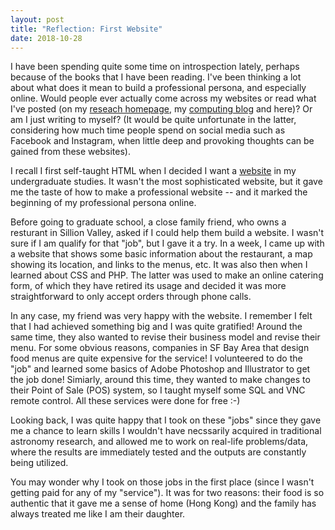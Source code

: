 ```yaml
---
layout: post
title: "Reflection: First Website"
date: 2018-10-28
---
```


I have been spending quite some time on introspection lately, perhaps because of the books that I have been reading. I've been thinking a lot about what does it mean to build a professional persona, and especially online. Would people ever actually come across my websites or read what I've posted (on my [reseach homepage](http://astro.cornell.edu/~tleung), my [computing blog](http://astro.cornell.edu/~tleung/wordpress) and here)? Or am I just writing to myself? (It would be quite unfortunate in the latter, considering how much time people spend on social media such as Facebook and Instagram, when little deep and provoking thoughts can be gained from these websites).

I recall I first self-taught HTML when I decided I want a [website](http://ugastro.berkeley.edu/~tleung) in my undergraduate studies. It wasn't the most sophisticated website, but it gave me the taste of how to make a professional website -- and it marked the beginning of my professional persona online. 

Before going to graduate school, a close family friend, who owns a resturant in Sillion Valley, asked if I could help them build a website. I wasn't sure if I am qualify for that "job", but I gave it a try. In a week, I came up with a website that shows some basic information about the restaurant, a map showing its location, and links to the menus, etc. It was also then when I learned about CSS and PHP. The latter was used to make an online catering form, of which they have retired its usage and decided it was more straightforward to only accept orders through phone calls.

In any case, my friend was very happy with the website. I remember I felt that I had achieved something big and I was quite gratified! Around the same time, they also wanted to revise their business model and revise their menu. For some obvious reasons, companies in SF Bay Area that design food menus are quite expensive for the service! I volunteered to do the "job" and learned some basics of Adobe Photoshop and Illustrator to get the job done! Simiarly, around this time, they wanted to make changes to their Point of Sale (POS) system, so I taught myself some SQL and VNC remote control. All these services were done for free :-)

Looking back, I was quite happy that I took on these "jobs" since they gave me a chance to learn skills I wouldn't have necssarily acquired in traditional astronomy research, and allowed me to work on real-life problems/data, where the results are immediately tested and the outputs are constantly being utilized.

You may wonder why I took on those jobs in the first place (since I wasn't getting paid for any of my "service"). It was for two reasons: their food is so authentic that it gave me a sense of home (Hong Kong) and the family has always treated me like I am their daughter.


